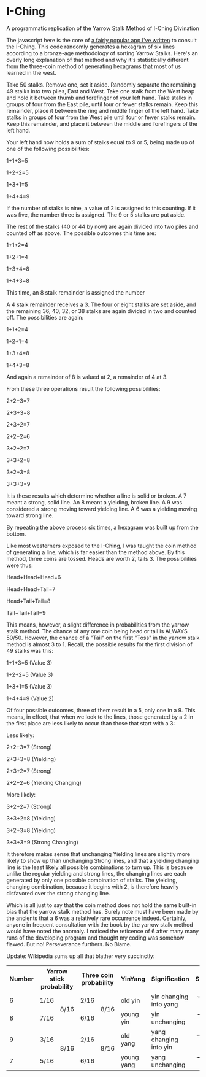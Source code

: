 # I-Ching

A programmatic replication of the Yarrow Stalk Method of I-Ching Divination

The javascript here is the core of [a fairly popular app I've written](http://www.brian-fitzgerald.net/i-ching/?github) to consult the I-Ching. This code randomly generates a hexagram of six lines according to a bronze-age methodology of sorting Yarrow Stalks. Here's an overly long explanation of that method and why it's statistically different from the three-coin method of generating hexagrams that most of us learned in the west. 

Take 50 stalks. Remove one, set it aside. Randomly separate the remaining 49 stalks into two piles, East and West. Take one stalk from the West heap and hold it between thumb and forefinger of your left hand. Take stalks in groups of four from the East pile, until four or fewer stalks remain. Keep this remainder, place it between the ring and middle finger of the left hand. Take stalks in groups of four from the West pile until four or fewer stalks remain. Keep this remainder, and place it between the middle and forefingers of the left hand.

Your left hand now holds a sum of stalks equal to 9 or 5, being made up of one of the following possibilities:

 1+1+3=5 
 
 1+2+2=5 
 
 1+3+1=5 
 
 1+4+4=9 
 
If the number of stalks is nine, a value of 2 is assigned to this counting. If it was five, the number three is assigned. The 9 or 5 stalks are put aside.

The rest of the stalks (40 or 44 by now) are again divided into two piles and counted off as above. The possible outcomes this time are:

 1+1+2=4 
 
 1+2+1=4 
 
 1+3+4=8 
 
 1+4+3=8 
 
This time, an 8 stalk remainder is assigned the number

A 4 stalk remainder receives a 3. The four or eight stalks are set aside, and the remaining 36, 40, 32, or 38 stalks are again divided in two and counted off. The possibilities are again:

 1+1+2=4 
 
 1+2+1=4 
 
 1+3+4=8 
 
 1+4+3=8 

And again a remainder of 8 is valued at 2, a remainder of 4 at 3.

From these three operations result the following possibilities:

 2+2+3=7 
 
 2+3+3=8 
 
 2+3+2=7 
 
 2+2+2=6 
 
 3+2+2=7 
 
 3+3+2=8 
 
 3+2+3=8 
 
 3+3+3=9
 
It is these results which determine whether a line is solid or broken. A 7 meant a strong, solid line. An 8 meant a yielding, broken line. A 9 was considered a strong moving toward yielding line. A 6 was a yielding moving toward strong line.

By repeating the above process six times, a hexagram was built up from the bottom.

Like most westerners exposed to the I-Ching, I was taught the coin method of generating a line, which is far easier than the method above. By this method, three coins are tossed. Heads are worth 2, tails 3. The possibilities were thus:

 Head+Head+Head=6 
 
 Head+Head+Tail=7 
 
 Head+Tail+Tail=8 
 
 Tail+Tail+Tail=9 
 
This means, however, a slight difference in probabilities from the yarrow stalk method. The chance of any one coin being head or tail is ALWAYS 50/50. However, the chance of a "Tail" on the first "Toss" in the yarrow stalk method is almost 3 to 1. Recall, the possible results for the first division of 49 stalks was this:

 1+1+3=5 (Value 3) 
 
 1+2+2=5 (Value 3) 
 
 1+3+1=5 (Value 3) 
 
 1+4+4=9 (Value 2) 

Of four possible outcomes, three of them result in a 5, only one in a 9. This means, in effect, that when we look to the lines, those generated by a 2 in the first place are less likely to occur than those that start with a 3:

 Less likely: 
 
 2+2+3=7 (Strong) 
 
 2+3+3=8 (Yielding) 
 
 2+3+2=7 (Strong) 
 
 2+2+2=6 (Yielding Changing) 
 
 More likely: 
 
 3+2+2=7 (Strong) 
 
 3+3+2=8 (Yielding) 
 
 3+2+3=8 (Yielding) 
 
 3+3+3=9 (Strong Changing) 
 
It therefore makes sense that unchanging Yielding lines are slightly more likely to show up than unchanging Strong lines, and that a yielding changing line is the least likely all possible combinations to turn up. This is because unlike the regular yielding and strong lines, the changing lines are each generated by only one possible combination of stalks. The yielding, changing combination, because it begins with 2, is therefore heavily disfavored over the strong changing line.

Which is all just to say that the coin method does not hold the same built-in bias that the yarrow stalk method has. Surely note must have been made by the ancients that a 6 was a relatively rare occurrence indeed. Certainly, anyone in frequent consultation with the book by the yarrow stalk method would have noted the anomaly. I noticed the reticence of 6 after many many runs of the developing program and thought my coding was somehow flawed. But no! Perseverance furthers. No Blame.

Update: Wikipedia sums up all that blather very succinctly: 

<table class="wikitable sortable">
<tr>
<th>Number</th>
<th colspan="2">Yarrow stick probability</th>
<th colspan="2">Three coin probability</th>
<th>YinYang</th>
<th>Signification</th>
<th>Symbol</th>
</tr>
<tr>
<td>6</td>
<td>1/16</td>
<td rowspan="2">8/16</td>
<td>2/16</td>
<td rowspan="2">8/16</td>
<td>old yin</td>
<td>yin changing into yang</td>
<td style="text-align:center;"><s><b>---</b></s><b>x</b><s><b>---</b></s></td>
</tr>
<tr>
<td>8</td>
<td>7/16</td>
<td>6/16</td>
<td>young yin</td>
<td>yin unchanging</td>
<td style="text-align:center;"><s><b>---</b></s>&#160;&#160;<s><b>---</b></s></td>
</tr>
<tr>
<td>9</td>
<td>3/16</td>
<td rowspan="2">8/16</td>
<td>2/16</td>
<td rowspan="2">8/16</td>
<td>old yang</td>
<td>yang changing into yin</td>
<td style="text-align:center;"><s><b>---o---</b></s></td>
</tr>
<tr>
<td>7</td>
<td>5/16</td>
<td>6/16</td>
<td>young yang</td>
<td>yang unchanging</td>
<td style="text-align:center;"><s><b>--------</b></s></td>
</tr>
</table>
